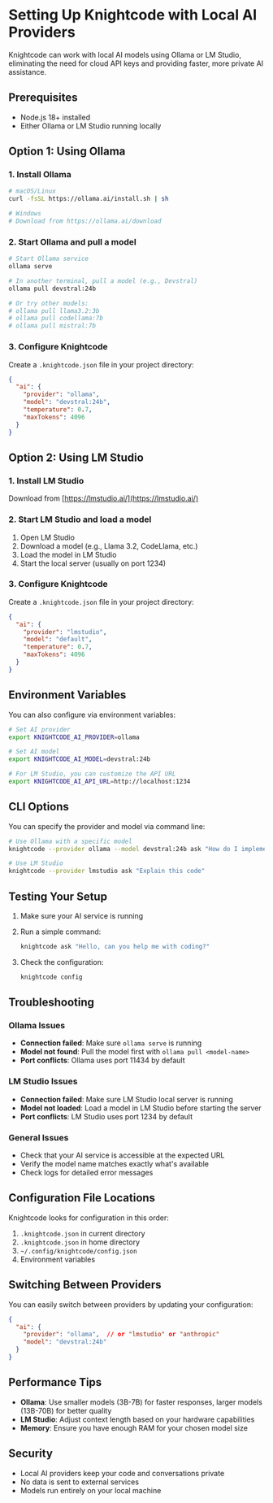 # Setting Up Knightcode with Local AI Providers

Knightcode can work with local AI models using Ollama or LM Studio, eliminating the need for cloud API keys and providing faster, more private AI assistance.

## Prerequisites

- Node.js 18+ installed
- Either Ollama or LM Studio running locally

## Option 1: Using Ollama

### 1. Install Ollama
```bash
# macOS/Linux
curl -fsSL https://ollama.ai/install.sh | sh

# Windows
# Download from https://ollama.ai/download
```

### 2. Start Ollama and pull a model
```bash
# Start Ollama service
ollama serve

# In another terminal, pull a model (e.g., Devstral)
ollama pull devstral:24b

# Or try other models:
# ollama pull llama3.2:3b
# ollama pull codellama:7b
# ollama pull mistral:7b
```

### 3. Configure Knightcode
Create a `.knightcode.json` file in your project directory:
```json
{
  "ai": {
    "provider": "ollama",
    "model": "devstral:24b",
    "temperature": 0.7,
    "maxTokens": 4096
  }
}
```

## Option 2: Using LM Studio

### 1. Install LM Studio
Download from [https://lmstudio.ai/](https://lmstudio.ai/)

### 2. Start LM Studio and load a model
1. Open LM Studio
2. Download a model (e.g., Llama 3.2, CodeLlama, etc.)
3. Load the model in LM Studio
4. Start the local server (usually on port 1234)

### 3. Configure Knightcode
Create a `.knightcode.json` file in your project directory:
```json
{
  "ai": {
    "provider": "lmstudio",
    "model": "default",
    "temperature": 0.7,
    "maxTokens": 4096
  }
}
```

## Environment Variables

You can also configure via environment variables:

```bash
# Set AI provider
export KNIGHTCODE_AI_PROVIDER=ollama

# Set AI model
export KNIGHTCODE_AI_MODEL=devstral:24b

# For LM Studio, you can customize the API URL
export KNIGHTCODE_AI_API_URL=http://localhost:1234
```

## CLI Options

You can specify the provider and model via command line:

```bash
# Use Ollama with a specific model
knightcode --provider ollama --model devstral:24b ask "How do I implement a binary search tree?"

# Use LM Studio
knightcode --provider lmstudio ask "Explain this code"
```

## Testing Your Setup

1. Make sure your AI service is running
2. Run a simple command:
   ```bash
   knightcode ask "Hello, can you help me with coding?"
   ```

3. Check the configuration:
   ```bash
   knightcode config
   ```

## Troubleshooting

### Ollama Issues
- **Connection failed**: Make sure `ollama serve` is running
- **Model not found**: Pull the model first with `ollama pull <model-name>`
- **Port conflicts**: Ollama uses port 11434 by default

### LM Studio Issues
- **Connection failed**: Make sure LM Studio local server is running
- **Model not loaded**: Load a model in LM Studio before starting the server
- **Port conflicts**: LM Studio uses port 1234 by default

### General Issues
- Check that your AI service is accessible at the expected URL
- Verify the model name matches exactly what's available
- Check logs for detailed error messages

## Configuration File Locations

Knightcode looks for configuration in this order:
1. `.knightcode.json` in current directory
2. `.knightcode.json` in home directory
3. `~/.config/knightcode/config.json`
4. Environment variables

## Switching Between Providers

You can easily switch between providers by updating your configuration:

```json
{
  "ai": {
    "provider": "ollama",  // or "lmstudio" or "anthropic"
    "model": "devstral:24b"
  }
}
```

## Performance Tips

- **Ollama**: Use smaller models (3B-7B) for faster responses, larger models (13B-70B) for better quality
- **LM Studio**: Adjust context length based on your hardware capabilities
- **Memory**: Ensure you have enough RAM for your chosen model size

## Security

- Local AI providers keep your code and conversations private
- No data is sent to external services
- Models run entirely on your local machine
